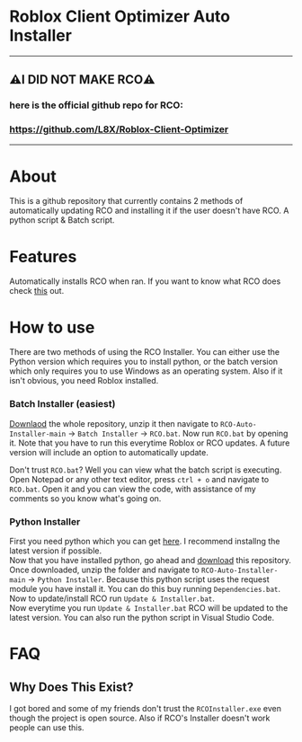 # Roblox Client Optimizer Auto Installer
----------------------------------------------------
## ⚠️I DID NOT MAKE RCO⚠️
### here is the official github repo for RCO:
### https://github.com/L8X/Roblox-Client-Optimizer
----------------------------------------------------

# About
This is a github repository that currently contains 2 methods of automatically updating RCO and installing it if the user doesn't have RCO. A python script & Batch script. 

# Features
Automatically installs RCO when ran. If you want to know what RCO does check [this](https://github.com/L8X/Roblox-Client-Optimizer#features) out.

# How to use

There are two methods of using the RCO Installer. You can either use the Python version which requires you to install python, or the batch version which only requires you to use Windows as an operating system. Also if it isn't obvious, you need Roblox installed.

### Batch Installer (easiest)
[Downlaod](https://github.com/ShashTheEpic/RCO-Auto-Installer/archive/refs/tags/v1.1.0.zip) the whole repository, unzip it then navigate to `RCO-Auto-Installer-main` -> `Batch Installer` -> `RCO.bat`. Now run `RCO.bat` by opening it. Note that you have to run this everytime Roblox or RCO updates. A future version will include an option to automatically update.

Don't trust `RCO.bat`? Well you can view what the batch script is executing. Open Notepad or any other text editor, press `ctrl + o` and navigate to `RCO.bat`. Open it and you can view the code, with assistance of my comments so you know what's going on.

### Python Installer
First you need python which you can get [here](https://apps.microsoft.com/store/detail/python-311/9NRWMJP3717K). I recommend installng the latest version if possible.
<br>
Now that you have installed python, go ahead and [download](https://github.com/ShashTheEpic/RCO-Auto-Installer/archive/refs/tags/v1.1.0.zip) this repository. Once downloaded, unzip the folder and navigate to `RCO-Auto-Installer-main` -> `Python Installer`. Because this python script uses the request module you have install it. You can do this buy running `Dependencies.bat`. Now to update/install RCO run `Update & Installer.bat`.
<br>
Now everytime you run `Update & Installer.bat` RCO will be updated to the latest version. You can also run the python script in Visual Studio Code.

# FAQ

## Why Does This Exist?
I got bored and some of my friends don't trust the `RCOInstaller.exe` even though the project is open source. Also if RCO's Installer doesn't work people can use this.
